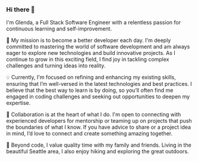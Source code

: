 ### Hi there 👋

I'm Glenda, a Full Stack Software Engineer with a relentless passion for continuous learning and self-improvement.

🚀 My mission is to become a better developer each day. I'm deeply committed to mastering the world of software development and am always eager to explore new technologies and build innovative projects. As I continue to grow in this exciting field, I find joy in tackling complex challenges and turning ideas into reality.

💡 Currently, I'm focused on refining and enhancing my existing skills, ensuring that I’m well-versed in the latest technologies and best practices. I believe that the best way to learn is by doing, so you’ll often find me engaged in coding challenges and seeking out opportunities to deepen my expertise.

🤝 Collaboration is at the heart of what I do. I'm open to connecting with experienced developers for mentorship or teaming up on projects that push the boundaries of what I know. If you have advice to share or a project idea in mind, I’d love to connect and create something amazing together.

🌱 Beyond code, I value quality time with my family and friends. Living in the beautiful Seattle area, I also enjoy hiking and exploring the great outdoors. 
